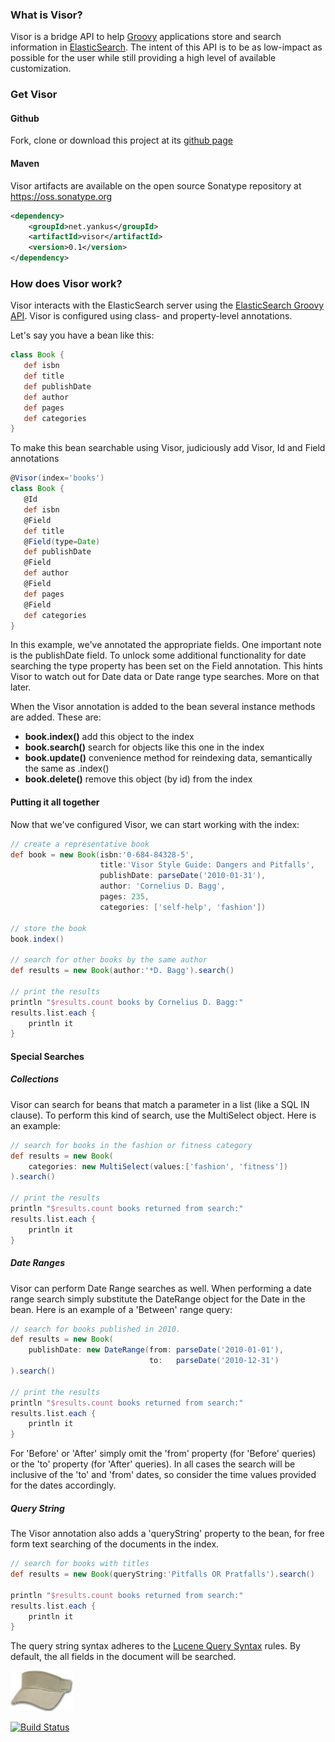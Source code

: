                
### What is Visor? 
Visor is a bridge API to help [Groovy](http://groovy.codehaus.org/) applications store and search information in [ElasticSearch](http://www.elasticsearch.org).  The intent of this API is to be as low-impact as possible for the user while still providing a high level of available customization.

### Get Visor

#### Github

Fork, clone or download this project at its [github page](http://github.com/morologous/visor)

#### Maven

Visor artifacts are available on the open source Sonatype repository at https://oss.sonatype.org
```xml
<dependency>
    <groupId>net.yankus</groupId>
    <artifactId>visor</artifactId>
    <version>0.1</version>
</dependency>
```

### How does Visor work?

Visor interacts with the ElasticSearch server using the [ElasticSearch Groovy API](http://www.elasticsearch.org/guide/reference/groovy-api/).   Visor is configured using class- and property-level annotations.

Let's say you have a bean like this:

```groovy
class Book {
   def isbn
   def title
   def publishDate
   def author
   def pages
   def categories
}                 
```
To make this bean searchable using Visor, judiciously add Visor, Id and Field annotations

```groovy
@Visor(index='books')
class Book {
   @Id
   def isbn
   @Field
   def title
   @Field(type=Date)
   def publishDate
   @Field
   def author
   @Field
   def pages
   @Field
   def categories
}
```
In this example, we've annotated the appropriate fields.  One important note is the publishDate field.  To unlock some additional functionality for date searching the type property has been set on the Field annotation.  This hints Visor to watch out for Date data or Date range type searches.  More on that later.

When the Visor annotation is added to the bean several instance methods are added.  These are:

* **book.index()**   add this object to the index
* **book.search()**   search for objects like this one in the index
* **book.update()**   convenience method for reindexing data, semantically the same as .index()
* **book.delete()**   remove this object (by id) from the index

#### Putting it all together

Now that we've configured Visor, we can start working with the index:

```groovy
// create a representative book
def book = new Book(isbn:'0-684-84328-5', 
                    title:'Visor Style Guide: Dangers and Pitfalls',
                    publishDate: parseDate('2010-01-31'),
                    author: 'Cornelius D. Bagg',
                    pages: 235,
                    categories: ['self-help', 'fashion'])

// store the book                   
book.index()

// search for other books by the same author
def results = new Book(author:'*D. Bagg').search()

// print the results
println "$results.count books by Cornelius D. Bagg:"
results.list.each {
    println it
}
```

#### Special Searches

##### Collections

Visor can search for beans that match a parameter in a list (like a SQL IN clause).  To perform this kind of search, use the MultiSelect object.  Here is an example:

```groovy
// search for books in the fashion or fitness category
def results = new Book(
    categories: new MultiSelect(values:['fashion', 'fitness'])
).search()

// print the results
println "$results.count books returned from search:"
results.list.each {
    println it
}
```

##### Date Ranges

Visor can perform Date Range searches as well.  When performing a date range search simply substitute the DateRange object for the Date in the bean.  Here is an example of a 'Between' range query:

```groovy
// search for books published in 2010.
def results = new Book(
    publishDate: new DateRange(from: parseDate('2010-01-01'), 
                               to:   parseDate('2010-12-31')
).search()

// print the results
println "$results.count books returned from search:"
results.list.each {
    println it
}
```

For 'Before' or 'After' simply omit the 'from' property (for 'Before' queries) or the 'to' property (for 'After' queries).  In all cases the search will be inclusive of the 'to' and 'from' dates, so consider the time values provided for the dates accordingly.

##### Query String

The Visor annotation also adds a 'queryString' property to the bean, for free form text searching of the documents in the index.

```groovy
// search for books with titles
def results = new Book(queryString:'Pitfalls OR Pratfalls').search()

println "$results.count books returned from search:"
results.list.each {
    println it
}
```

The query string syntax adheres to the [Lucene Query Syntax](http://lucene.apache.org/core/3_6_0/queryparsersyntax.html) rules.  By default, the all fields in the document will be searched. 

[![Visor](https://github.com/morologous/visor/raw/master/site/visor.png)](http://morologous.github.com/visor)

[![Build Status](https://secure.travis-ci.org/morologous/visor.png)](http://travis-ci.org/morologous/visor)